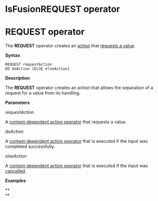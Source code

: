 # lsFusionREQUEST operator

# REQUEST operator

The **REQUEST** operator creates an [action](Actions.md) that [requests a value](Value_request_REQUEST_.md).

**Syntax**

    REQUEST requestAction 
    DO doAction [ELSE elseAction]

**Description**

The **REQUEST** operator creates an action that allows the separation of a request for a value from its handling.

**Parameters**

*requestAction*

A [context-dependent action operator](Action-operator_36307157.html#Actionoperator-id-Операторы-действия-contextdependent) that requests a value.

*doAction*

A [context-dependent action operator](Action-operator_36307157.html#Actionoperator-id-Операторы-действия-contextdependent) that is executed if the input was completed successfully.

*elseAction*

A [context-dependent action operator](Action-operator_36307157.html#Actionoperator-id-Операторы-действия-contextdependent) that is executed if the input was [cancelled](Value-input_35520941.html#Valueinput-result).

**Examples**



**  
**
